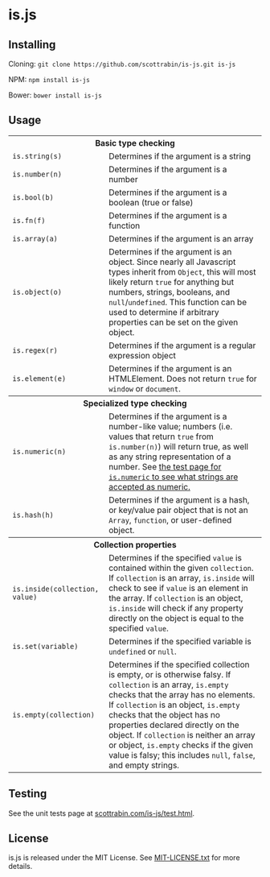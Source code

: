 is.js
=====

Installing
----------
Cloning: `git clone https://github.com/scottrabin/is-js.git is-js`

NPM: `npm install is-js`

Bower: `bower install is-js`

Usage
-----

<table>
	<tr>
		<th colspan="2">Basic type checking</th>
	</tr>
    <tr>
        <td><code>is.string(s)</code></td>
        <td>Determines if the argument is a string</td>
    </tr>
    <tr>
        <td><code>is.number(n)</code></td>
        <td>Determines if the argument is a number</td>
    </tr>
    <tr>
        <td><code>is.bool(b)</code></td>
        <td>Determines if the argument is a boolean (true or false)</td>
    </tr>
    <tr>
        <td><code>is.fn(f)</code></td>
        <td>Determines if the argument is a function</td>
    </tr>
    <tr>
        <td><code>is.array(a)</code></td>
        <td>Determines if the argument is an array</td>
    </tr>
    <tr>
        <td><code>is.object(o)</code></td>
        <td>Determines if the argument is an object. Since nearly all Javascript types inherit from <code>Object</code>, this will most likely return <code>true</code> for anything but numbers, strings, booleans, and <code>null</code>/<code>undefined</code>. This function can be used to determine if arbitrary properties can be set on the given object.</td>
    </tr>
	<tr>
		<td><code>is.regex(r)</code></td>
		<td>Determines if the argument is a regular expression object</td>
	</tr>
    <tr>
        <td><code>is.element(e)</code></td>
        <td>Determines if the argument is an HTMLElement. Does not return <code>true</code> for <code>window</code> or <code>document</code>.</td>
    </tr>
	<tr>
		<th colspan="2">Specialized type checking</th>
	</tr>
	<tr>
		<td><code>is.numeric(n)</code></td>
		<td>Determines if the argument is a number-like value; numbers (i.e. values that return <code>true</code> from <code>is.number(n)</code>) will return true, as well as any string representation of a number. See <a href="http://scottrabin.com/is-js/test.html">the test page for <code>is.numeric</code> to see what strings are accepted as numeric.</td>
	</tr>
	<tr>
		<td><code>is.hash(h)</code></td>
		<td>Determines if the argument is a hash, or key/value pair object that is not an <code>Array</code>, <code>function</code>, or user-defined object.</td>
	</tr>
	<tr>
		<th colspan="2">Collection properties</th>
	</tr>
	<tr>
		<td><code>is.inside(collection, value)</code></td>
		<td>Determines if the specified <code>value</code> is contained within the given <code>collection</code>. If <code>collection</code> is an array, <code>is.inside</code> will check to see if <code>value</code> is an element in the array. If <code>collection</code> is an object, <code>is.inside</code> will check if any property directly on the object is equal to the specified <code>value</code>.</td>
	</tr>
	<tr>
		<td><code>is.set(variable)</code></td>
		<td>Determines if the specified variable is <code>undefined</code> or <code>null</code>.</td>
	</tr>
	<tr>
		<td><code>is.empty(collection)</code></td>
		<td>Determines if the specified collection is empty, or is otherwise falsy. If <code>collection</code> is an array, <code>is.empty</code> checks that the array has no elements. If <code>collection</code> is an object, <code>is.empty</code> checks that the object has no properties declared directly on the object. If <code>collection</code> is neither an array or object, <code>is.empty</code> checks if the given value is falsy; this includes <code>null</code>, <code>false</code>, and empty strings.</td>
	</tr>
</table>

Testing
-------

See the unit tests page at <a href="http://scottrabin.com/is-js/test.html">scottrabin.com/is-js/test.html</a>.

License
-------

is.js is released under the MIT License. See <a href="http://raw.github.com/scottrabin/is-js/master/MIT-LICENSE.txt">MIT-LICENSE.txt</a> for more details.
